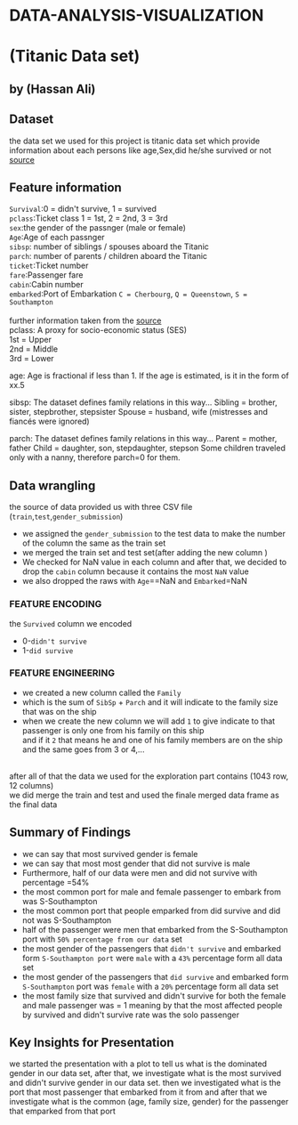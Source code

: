 # DATA-ANALYSIS-VISUALIZATION
# (Titanic Data set)
## by (Hassan Ali)


## Dataset

 the data set we used for this project is titanic data set which provide information about each persons like age,Sex,did he/she survived or not [source](https://www.kaggle.com/c/titanic/data)
<br>
## Feature information
`Survival`:0 = didn't survive, 1 = survived<br>
`pclass`:Ticket class 1 = 1st, 2 = 2nd, 3 = 3rd<br>
`sex`:the gender of the passnger (male or female)<br>
`Age`:Age of each passnger<br>
`sibsp`: number of siblings / spouses aboard the Titanic<br>
`parch`: number of parents / children aboard the Titanic<br>
`ticket`:Ticket number<br>
`fare`:Passenger fare<br>
`cabin`:Cabin number<br>
`embarked`:Port of Embarkation `C = Cherbourg`, `Q = Queenstown`, `S = Southampton`<br>
<br>
further information taken from the [source](https://www.kaggle.com/c/titanic/data)<br>
pclass: A proxy for socio-economic status (SES)<br>
1st = Upper<br>
2nd = Middle<br>
3rd = Lower<br>

age: Age is fractional if less than 1. If the age is estimated, is it in the form of xx.5<br>

sibsp: The dataset defines family relations in this way...
Sibling = brother, sister, stepbrother, stepsister
Spouse = husband, wife (mistresses and fiancés were ignored)

parch: The dataset defines family relations in this way...
Parent = mother, father
Child = daughter, son, stepdaughter, stepson
Some children traveled only with a nanny, therefore parch=0 for them.

## Data wrangling 
the source of data provided us with three CSV file (`train`,`test`,`gender_submission`)
* we assigned the `gender_submission` to the test data to make the number of the column the same as the train set
* we merged the train set and test set(after adding the new column ) 
* We checked for NaN value in each column and after that, we decided to drop the `cabin` column because it contains the most `NaN` value
* we also dropped the raws with `Age`==NaN and `Embarked`=NaN
### FEATURE ENCODING
the `Survived` column we encoded 
* 0-`didn't survive`
* 1-`did survive`
### FEATURE ENGINEERING 
* we created a new column called the `Family`<br>
* which is the sum of `SibSp` + `Parch` and it will indicate to the family size that was on the ship<br>
* when we create the new column we will add `1` to give indicate to that passenger is only one from his family on this ship <br>
and if it `2` that means he and one of his family members are on the ship and the same goes from 3 or 4,...<br>
<br>
after all of that the data we used for the exploration part contains (1043 row, 12 columns)<br>
we did merge the train and test and used the finale merged data frame as the final data<br>

## Summary of Findings
* we can say that most survived gender is female
* we can say that most most gender that did not survive is male
* Furthermore, half of our data were men and did not survive with percentage =54%
* the most common port for male and female passenger to embark from was  S-Southampton<br>
* the most common port that people emparked from did survive and did not was  S-Southampton<br>
* half of the passenger were men that embarked from the S-Southampton port with `50% percentage from our data` set<br>
* the most gender of the passengers that `didn't survive` and embarked form `S-Southampton port` were `male` with a `43%` percentage form all data set<br>
* the most gender of the passengers that `did survive` and embarked form `S-Southampton` port was `female` with a `20%` percentage form all data set<br>
* the most family size  that survived and didn't survive for both the female and male passenger was = 1 meaning by that the most affected people by survived and didn't survive rate was the solo passenger <br>
## Key Insights for Presentation<br>
we started the presentation with a plot to tell us what is the dominated gender in our data set, after that, we investigate what is the most survived and didn't survive gender in our data set. then we investigated what is the port that most passenger that embarked from it from and after that we investigate what is the common (age, family size, gender) for the passenger that emparked from that port


